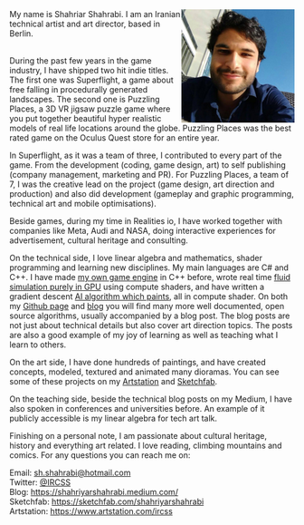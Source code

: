 
<img align="right" src="https://github.com/IRCSS/IRCSS.github.io/blob/main/docs/assets/self-picture.jpg?raw=true" width="200" height="200" />
My name is Shahriar Shahrabi. I am an Iranian technical artist and art director, based in Berlin. 
<br/>
<br/>

During the past few years in the game industry, I have shipped two hit indie titles. The first one was Superflight, a game about free falling in procedurally generated landscapes. The second one is Puzzling Places, a 3D VR jigsaw puzzle game where you put together beautiful hyper realistic models of real life locations around the globe. Puzzling Places was the best rated game on the Oculus Quest store for an entire year. 

In Superflight, as it was a team of three, I contributed to every part of the game. From the development (coding, game design, art) to self publishing (company management, marketing and PR). For Puzzling Places, a team of 7, I was the creative lead on the project (game design, art direction and production) and also did development (gameplay and graphic programming, technical art and mobile optimisations). 

Beside games, during my time in Realities io, I have worked together with companies like Meta, Audi and NASA, doing interactive experiences for advertisement, cultural heritage and consulting.

On the technical side, I love linear algebra and mathematics, shader programming and learning new disciplines. My main languages are C# and C++. I have made [my own game engine](https://github.com/IRCSS/ToyRenderer) in C++ before, wrote real time [fluid simulation purely in GPU](https://shahriyarshahrabi.medium.com/gentle-introduction-to-fluid-simulation-for-programmers-and-technical-artists-7c0045c40bac) using compute shaders, and have written a gradient descent [AI algorithm which paints](https://shahriyarshahrabi.medium.com/procedural-paintings-with-genetic-evolution-algorithm-6838a6e64703), all in compute shader. On both my [Github page](https://github.com/IRCSS) and [blog](https://medium.com/@shahriyarshahrabi) you will find many more well documented, open source algorithms, usually accompanied by a blog post. The blog posts are not just about technical details but also cover art direction topics. The posts are also a good example of my joy of learning as well as teaching what I learn to others. 

On the art side, I have done hundreds of paintings, and have created concepts, modeled, textured and animated many dioramas. You can see some of these projects on my [Artstation](https://ircss.artstation.com/) and [Sketchfab](https://sketchfab.com/shahriyarshahrabi).

On the teaching side, beside the technical blog posts on my Medium, I have also spoken in conferences and universities before. An example of it publicly accessible is my linear algebra for tech art talk.   

Finishing on a personal note, I am passionate about cultural heritage, history and everything art related. I love reading, climbing mountains and comics. For any questions you can reach me on: 

Email:       sh.shahrabi@hotmail.com <br/>
Twitter:     [@IRCSS](https://twitter.com/IRCSS) <br/>
Blog:        https://shahriyarshahrabi.medium.com/ <br/>
Sketchfab:   https://sketchfab.com/shahriyarshahrabi <br/>
Artstation:  https://www.artstation.com/ircss  <br/>

